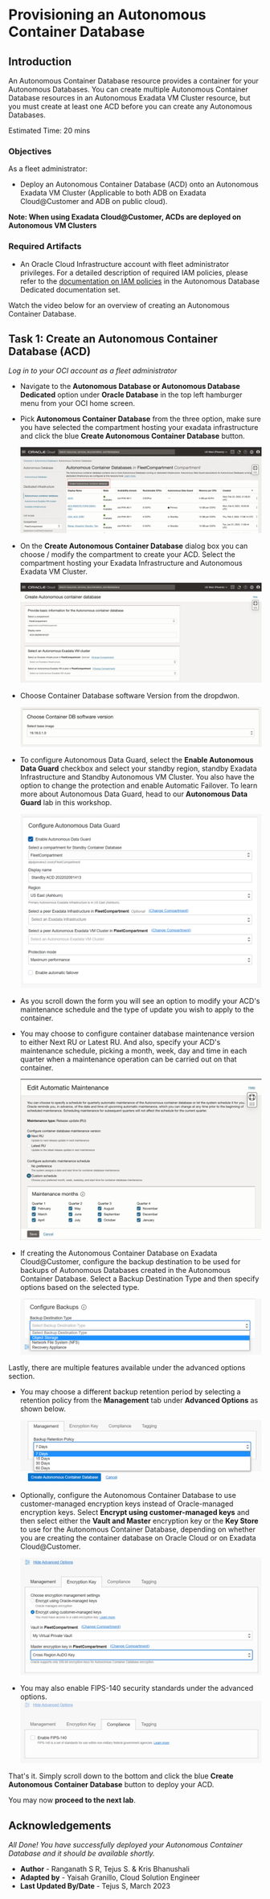 # Provisioning an Autonomous Container Database

## Introduction
An Autonomous Container Database resource provides a container for your Autonomous Databases. You can create multiple Autonomous Container Database resources in an Autonomous Exadata VM Cluster resource, but you must create at least one ACD before you can create any Autonomous Databases.

Estimated Time: 20 mins

### Objectives

As a fleet administrator:
- Deploy an Autonomous Container Database (ACD) onto an Autonomous Exadata VM Cluster (Applicable to both ADB on Exadata Cloud@Customer and ADB on public cloud).

**Note: When using Exadata Cloud@Customer, ACDs are deployed on Autonomous VM Clusters**

### Required Artifacts

- An Oracle Cloud Infrastructure account with fleet administrator privileges. For a detailed description of required IAM policies, please refer to the [documentation on IAM policies](https://docs.oracle.com/en/cloud/paas/autonomous-database/adbdf/) in the Autonomous Database Dedicated documentation set.

Watch the video below for an overview of creating an Autonomous Container Database.

[](youtube:9RBVZGmGD_o)

## Task 1: Create an Autonomous Container Database (ACD)

*Log in to your OCI account as a fleet administrator*

- Navigate to the **Autonomous Database or Autonomous Database Dedicated** option under **Oracle Database** in the top left hamburger menu from your OCI home screen.

- Pick **Autonomous Container Database** from the three option, make sure you have selected the compartment hosting your exadata infrastructure and click the blue **Create Autonomous Container Database** button.

    ![This image shows the result of performing the above step.](./images/create-acd1.png " ")

- On the **Create Autonomous Container Database** dialog box you can choose / modify the compartment to create your ACD. Select the compartment hosting your Exadata Infrastructure and Autonomous Exadata VM Cluster.

    ![This image shows the result of performing the above step.](./images/create-acd2.png " ")

- Choose Container Database software Version from the dropdwon.

    ![This image shows the result of performing the above step.](./images/create-acd10.png " ")

- To configure Autonomous Data Guard, select the **Enable Autonomous Data Guard** checkbox and select your standby region, standby Exadata Infrastructure and Standby Autonomous VM Cluster. You also have the option to change the protection and enable Automatic Failover. To learn more about Autonomous Data Guard, head to our **Autonomous Data Guard** lab in this workshop.

    ![This image shows the result of performing the above step.](./images/create-acd3.png " ")

- As you scroll down the form you will see an option to modify your ACD's maintenance schedule and the type of update you wish to apply to the container.

- You may choose to configure container database maintenance version to either Next RU or Latest RU. And also, specify your ACD's maintenance schedule, picking a month, week, day and time in each quarter when a maintenance operation can be carried out on that container.

    ![This image shows the result of performing the above step.](./images/create-acd4.png " ")

- If creating the Autonomous Container Database on Exadata Cloud@Customer, configure the backup destination to be used for backups of Autonomous Databases created in the Autonomous Container Database. Select a Backup Destination Type and then specify options based on the selected type.

    ![This image shows the result of performing the above step.](./images/create-acd9.png " ")

Lastly, there are multiple features available under the advanced options section.

- You may  choose a different backup retention period by selecting a retention policy from the **Management** tab under **Advanced Options** as shown below.

    ![This image shows the result of performing the above step.](./images/create-acd6.png " ")

- Optionally, configure the Autonomous Container Database to use customer-managed encryption keys instead of Oracle-managed encryption keys. Select **Encrypt using customer-managed keys** and then select either the **Vault and Master** encryption key or the **Key Store** to use for the Autonomous Container Database, depending on whether you are creating the container database on Oracle Cloud or on Exadata Cloud@Customer.

    ![This image shows the result of performing the above step.](./images/create-acd7.png " ")

- You may also enable FIPS-140 security standards under the advanced options.
    ![This image shows the result of performing the above step.](./images/create-acd8.png " ")

That's it. Simply scroll down to the bottom and click the blue **Create Autonomous Container Database** button to deploy your ACD.

You may now **proceed to the next lab**.

## Acknowledgements

*All Done! You have successfully deployed your Autonomous Container Database and it should be available shortly.*

- **Author** - Ranganath S R, Tejus S. & Kris Bhanushali
- **Adapted by** -  Yaisah Granillo, Cloud Solution Engineer
- **Last Updated By/Date** - Tejus S, March 2023


